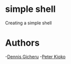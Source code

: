 # simple shell

Creating a simple shell



# Authors
-[Dennis Gicheru](https://github.com/DennisGicheru)
-[Peter Kioko](https://github.com/PeterALX)
